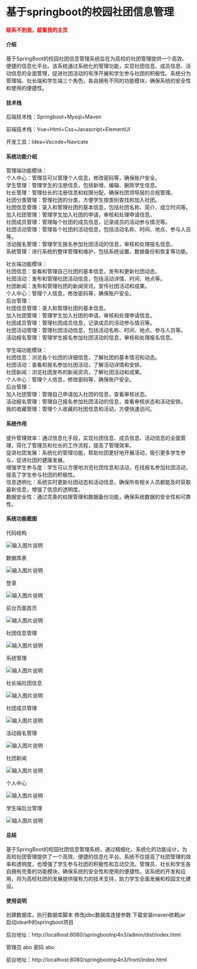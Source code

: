 # 基于springboot的校园社团信息管理

<h4 style='color:red'>联系不到我，就看我的主页 </h4> 
 
#### 介绍

基于SpringBoot的校园社团信息管理系统旨在为高校的社团管理提供一个高效、便捷的信息化平台。该系统通过系统化的管理功能，实现社团信息、成员信息、活动信息的全面管理，促进社团活动的有序开展和学生参与社团的积极性。系统分为管理端、社长端和学生端三个角色，各自拥有不同的功能模块，确保系统的安全性和使用的便捷性。

#### 技术栈

后端技术栈：Springboot+Mysql+Maven

前端技术栈：Vue+Html+Css+Javascript+ElementUI

开发工具：Idea+Vscode+Navicate

#### 系统功能介绍

管理端功能模块：  
个人中心：管理员可以管理个人信息，修改密码等，确保账户安全。  
学生管理：管理学生的注册信息，包括新增、编辑、删除学生信息。  
社长管理：管理社长的注册信息和权限分配，确保社团领导层的合规管理。  
社团分类管理：管理社团的分类，方便学生按类别查找和加入社团。  
社团信息管理：录入和管理社团的基本信息，包括社团名称、简介、成立时间等。  
加入社团管理：管理学生加入社团的申请，审核和处理申请信息。  
社团成员管理：管理每个社团的成员信息，记录成员的活动参与情况等。  
社团活动管理：管理各个社团的活动信息，包括活动名称、时间、地点、参与人员等。  
活动报名管理：管理学生报名参加社团活动的信息，审核和处理报名信息。  
系统管理：进行系统的整体管理和维护，包括系统设置、数据备份和恢复等功能。  

社长端功能模块：  
社团信息：查看和管理自己社团的基本信息，发布和更新社团动态。  
社团活动：发布和管理社团活动信息，包括活动详情、时间、地点等。  
社团新闻：发布和管理社团的新闻资讯，宣传社团活动和成果。  
个人中心：管理个人信息，修改密码等，确保账户安全。  
后台管理：  
社团信息管理：录入和管理社团的基本信息。  
加入社团管理：管理学生加入社团的申请，审核和处理申请信息。  
社团成员管理：管理社团成员信息，记录成员的活动参与情况等。  
社团活动管理：管理社团活动信息，包括活动名称、时间、地点、参与人员等。  
活动报名管理：管理学生报名参加社团活动的信息，审核和处理报名信息。  

学生端功能模块：  
社团信息：浏览各个社团的详细信息，了解社团的基本情况和动态。  
社团活动：查看和报名参加社团活动，了解活动详情和安排。  
社团新闻：浏览社团发布的新闻资讯，了解社团活动和成果。  
个人中心：管理个人信息，修改密码等，确保账户安全。  
后台管理：  
加入社团管理：管理自己申请加入社团的信息，查看审核状态。  
活动报名管理：管理自己报名参加社团活动的信息，查看审核状态和活动安排。  
我的收藏管理：管理个人收藏的社团信息和活动，方便快速访问。  

#### 系统作用

提升管理效率：通过信息化手段，实现社团信息、成员信息、活动信息的全面管理，简化了管理员和社长的工作流程，提高了管理效率。  
促进社团发展：系统化的管理功能，帮助社团更好地开展活动，吸引更多学生参与，促进社团的健康发展。  
增强学生参与度：学生可以方便地浏览社团信息和活动，在线报名参加社团活动，提高了学生参与社团的积极性。  
信息透明化：系统实时更新社团动态和活动信息，确保所有相关人员都能及时获取最新信息，增强了信息的透明度。  
数据安全性：通过完善的权限管理和数据备份功能，确保系统数据的安全性和可靠性。  

#### 系统功能截图

代码结构

![输入图片说明](images/8ef54c72f0e5be6518b6fcbbcc26e14.png)

数据库表

![输入图片说明](images/16c33e4dd6c0c8dc1e5d416ab9765ec.png)

登录

![输入图片说明](images/a39b57eab8193606620cc4c2145395f.png)

前台页面首页

![输入图片说明](images/99dc9af136d7c3fc6cfa7071ea0ba6a.png)

社团信息管理

![输入图片说明](images/a7fe6be69c602e4c0686ad9ec92761a.png)

系统管理

![输入图片说明](images/bd1ad0d01eddf0b6108705a9302df27.png)

社长端社团信息

![输入图片说明](images/f666119f55d5ab558c421518f6fdb8e.png)

社团成员管理

![输入图片说明](images/b4126ea24ba3389a3f0fbc79f5ce1f1.png)

活动报名管理

![输入图片说明](images/f1b4f6c4a10ba7fdee709cf58ed524c.png)

社团新闻

![输入图片说明](images/8c6e11968e708d53c7f6dbd71044e64.png)

个人中心

![输入图片说明](images/465827712f9a7ab759e3985f85a9aa9.png)

学生端后台管理

![输入图片说明](images/022f5fa06bc3dd52138d2675114ff17.png)

#### 总结

基于SpringBoot的校园社团信息管理系统，通过精细化、系统化的功能设计，为高校社团管理提供了一个高效、便捷的信息化平台。系统不仅提高了社团管理的效率和透明度，也增强了学生参与社团的积极性和互动交流。管理员、社长和学生各自拥有完善的功能模块，确保系统的安全性和使用的便捷性。该系统的开发和应用，将为高校社团的发展提供强有力的技术支持，助力学生全面发展和校园文化建设。

#### 使用说明

创建数据库，执行数据库脚本 修改jdbc数据库连接参数 下载安装maven依赖jar 启动idea中的springboot项目

后台地址：http://localhost:8080/springbootnp4n3/admin/dist/index.html

管理员  abo 密码 abo

前台地址：http://localhost:8080/springbootnp4n3/front/index.html
